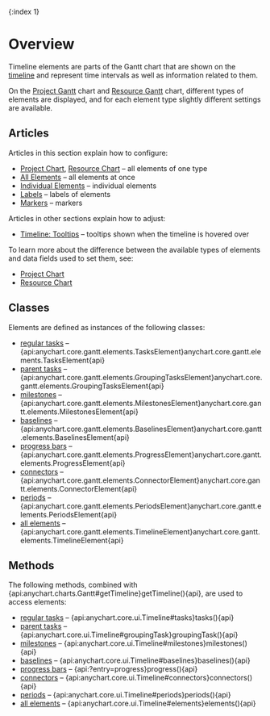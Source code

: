 {:index 1}
# Overview

Timeline elements are parts of the Gantt chart that are shown on the [timeline](Timeline) and represent time intervals as well as information related to them.

On the [Project Gantt](../Project_Chart) chart and [Resource Gantt](../Resource_Chart) chart, different types of elements are displayed, and for each element type slightly different settings are available.

## Articles

Articles in this section explain how to configure:

* [Project Chart](Project_Chart), [Resource Chart](Resource_chart) – all elements of one type
* [All Elements](All_Elements) – all elements at once
* [Individual Elements](Individual_Elements) – individual elements
* [Labels](Labels) – labels of elements
* [Markers](Markers) – markers

Articles in other sections explain how to adjust:

* [Timeline: Tooltips](../Timeline/Tooltips) – tooltips shown when the timeline is hovered over

To learn more about the difference between the available types of elements and data fields used to set them, see:

* [Project Chart](Project_Chart#elements)
* [Resource Chart](Resource_Chart#lements)

## Classes

Elements are defined as instances of the following classes:

* [regular tasks](Project_Chart#regular_tasks) – {api:anychart.core.gantt.elements.TasksElement}anychart.core.gantt.elements.TasksElement{api}
* [parent tasks](Project_Chart#parent_tasks) – {api:anychart.core.gantt.elements.GroupingTasksElement}anychart.core.gantt.elements.GroupingTasksElement{api}
* [milestones](Project_Chart#milestones) – {api:anychart.core.gantt.elements.MilestonesElement}anychart.core.gantt.elements.MilestonesElement{api}
* [baselines](Project_Chart#baselines_\(planned\)) – {api:anychart.core.gantt.elements.BaselinesElement}anychart.core.gantt.elements.BaselinesElement{api}
* [progress bars](Project_Chart#progress_bars) – {api:anychart.core.gantt.elements.ProgressElement}anychart.core.gantt.elements.ProgressElement{api}
* [connectors](Project_Chart#connectors) – {api:anychart.core.gantt.elements.ConnectorElement}anychart.core.gantt.elements.ConnectorElement{api}
* [periods](Resource_Chart#periods) – {api:anychart.core.gantt.elements.PeriodsElement}anychart.core.gantt.elements.PeriodsElement{api}
* [all elements](All_Elements) – {api:anychart.core.gantt.elements.TimelineElement}anychart.core.gantt.elements.TimelineElement{api}

## Methods

The following methods, combined with {api:anychart.charts.Gantt#getTimeline}getTimeline(){api}, are used to access elements:

* [regular tasks](Project_Chart#regular_tasks) – {api:anychart.core.ui.Timeline#tasks}tasks(){api}
* [parent tasks](Project_Chart#parent_tasks) – {api:anychart.core.ui.Timeline#groupingTask}groupingTask(){api}
* [milestones](Project_Chart#milestones) – {api:anychart.core.ui.Timeline#milestones}milestones(){api}
* [baselines](Project_Chart#baselines_\(planned\)) – {api:anychart.core.ui.Timeline#baselines}baselines(){api}
* [progress bars](Project_Chart#progress_bars) – {api:?entry=progress}progress(){api}
* [connectors](Project_Chart#connectors) – {api:anychart.core.ui.Timeline#connectors}connectors(){api}
* [periods](Resource_Chart#periods) – {api:anychart.core.ui.Timeline#periods}periods(){api}
* [all elements](All_Elements) – {api:anychart.core.ui.Timeline#elements}elements(){api}